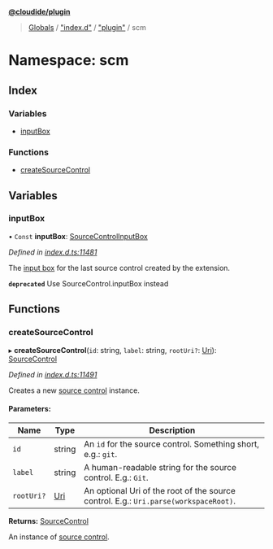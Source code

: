 **[@cloudide/plugin](../README.md)**

> [Globals](../README.md) / ["index.d"](_index_d_.md) / ["plugin"](_index_d_._plugin_.md) / scm

# Namespace: scm

## Index

### Variables

* [inputBox](_index_d_._plugin_.scm.md#inputbox)

### Functions

* [createSourceControl](_index_d_._plugin_.scm.md#createsourcecontrol)

## Variables

### inputBox

• `Const` **inputBox**: [SourceControlInputBox](../interfaces/_index_d_._plugin_.sourcecontrolinputbox.md)

*Defined in [index.d.ts:11481](https://github.com/shuyaqian/cloudide-plugin-api/blob/9d985be/index.d.ts#L11481)*

The [input box](#SourceControlInputBox) for the last source control
created by the extension.

**`deprecated`** Use SourceControl.inputBox instead

## Functions

### createSourceControl

▸ **createSourceControl**(`id`: string, `label`: string, `rootUri?`: [Uri](../classes/_index_d_._plugin_.uri.md)): [SourceControl](../interfaces/_index_d_._plugin_.sourcecontrol.md)

*Defined in [index.d.ts:11491](https://github.com/shuyaqian/cloudide-plugin-api/blob/9d985be/index.d.ts#L11491)*

Creates a new [source control](#SourceControl) instance.

#### Parameters:

Name | Type | Description |
------ | ------ | ------ |
`id` | string | An `id` for the source control. Something short, e.g.: `git`. |
`label` | string | A human-readable string for the source control. E.g.: `Git`. |
`rootUri?` | [Uri](../classes/_index_d_._plugin_.uri.md) | An optional Uri of the root of the source control. E.g.: `Uri.parse(workspaceRoot)`. |

**Returns:** [SourceControl](../interfaces/_index_d_._plugin_.sourcecontrol.md)

An instance of [source control](#SourceControl).
